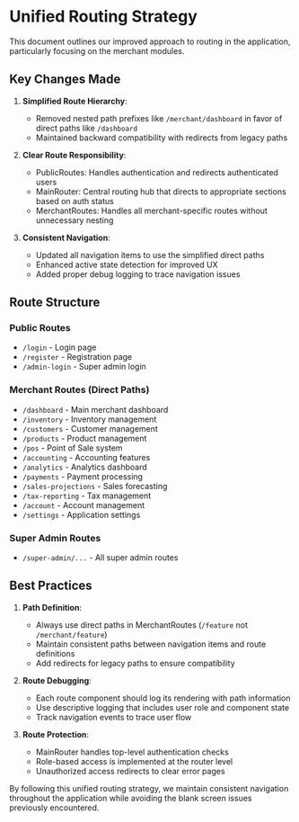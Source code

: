 
# Unified Routing Strategy

This document outlines our improved approach to routing in the application, particularly focusing on the merchant modules.

## Key Changes Made

1. **Simplified Route Hierarchy**:
   - Removed nested path prefixes like `/merchant/dashboard` in favor of direct paths like `/dashboard`
   - Maintained backward compatibility with redirects from legacy paths

2. **Clear Route Responsibility**:
   - PublicRoutes: Handles authentication and redirects authenticated users
   - MainRouter: Central routing hub that directs to appropriate sections based on auth status
   - MerchantRoutes: Handles all merchant-specific routes without unnecessary nesting

3. **Consistent Navigation**:
   - Updated all navigation items to use the simplified direct paths
   - Enhanced active state detection for improved UX
   - Added proper debug logging to trace navigation issues

## Route Structure

### Public Routes
- `/login` - Login page
- `/register` - Registration page
- `/admin-login` - Super admin login

### Merchant Routes (Direct Paths)
- `/dashboard` - Main merchant dashboard
- `/inventory` - Inventory management
- `/customers` - Customer management
- `/products` - Product management
- `/pos` - Point of Sale system
- `/accounting` - Accounting features
- `/analytics` - Analytics dashboard
- `/payments` - Payment processing
- `/sales-projections` - Sales forecasting
- `/tax-reporting` - Tax management
- `/account` - Account management
- `/settings` - Application settings

### Super Admin Routes
- `/super-admin/...` - All super admin routes

## Best Practices

1. **Path Definition**:
   - Always use direct paths in MerchantRoutes (`/feature` not `/merchant/feature`)
   - Maintain consistent paths between navigation items and route definitions
   - Add redirects for legacy paths to ensure compatibility

2. **Route Debugging**:
   - Each route component should log its rendering with path information
   - Use descriptive logging that includes user role and component state
   - Track navigation events to trace user flow

3. **Route Protection**:
   - MainRouter handles top-level authentication checks
   - Role-based access is implemented at the router level
   - Unauthorized access redirects to clear error pages

By following this unified routing strategy, we maintain consistent navigation throughout the application while avoiding the blank screen issues previously encountered.
